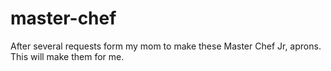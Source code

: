 # master-chef
After several requests form my mom to make these Master Chef Jr, aprons. This will make them for me.

